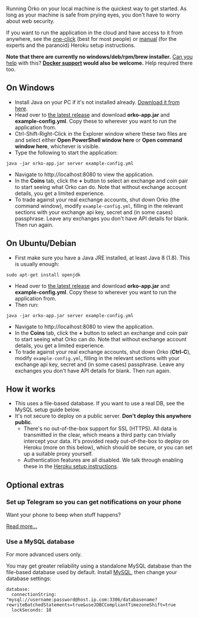 Running Orko on your local machine is the quickest way to get started. As long as your machine is safe from prying eyes, you don't have to worry about web security.

If you want to run the application in the cloud and have access to it from anywhere, see the [one-click](One-click-installation-on-Heroku) (best for most people) or [manual](Manual-installation-on-Heroku) (for the experts and the paranoid) Heroku setup instructions.

**Note that there are currently no windows/deb/rpm/brew installer.** [Can you help](../issues/115) with this?
**[Docker support](../issues/51) would also be welcome.** Help required there too.

## On Windows

- Install Java on your PC if it's not installed already. [Download it from here](https://www.java.com/en/download/).
- Head over to [the latest release](../releases/latest) and download **orko-app.jar** and **example-config.yml**. Copy these to wherever you want to run the application from.
- Ctrl-Shift-Right-Click in the Explorer window where these two files are and select either **Open PowerShell window here** or **Open command window here**, whichever is visible.
- Type the following to start the application:
```
java -jar orko-app.jar server example-config.yml
```
- Navigate to http://localhost:8080 to view the application.
- In the **Coins** tab, click the **+** button to select an exchange and coin pair to start seeing what Orko can do.  Note that without exchange account details, you get a limited experience.
- To trade against your real exchange accounts, shut down Orko (the command window), modify `example-config.yml`, filling in the relevant sections with your exchange api key, secret and (in some cases) passphrase. Leave any exchanges you don't have API details for blank. Then run again.

## On Ubuntu/Debian

- First make sure you have a Java JRE installed, at least Java 8 (1.8). This is usually enough:
```
sudo apt-get install openjdk
```
- Head over to [the latest release](../releases/latest) and download **orko-app.jar** and **example-config.yml**. Copy these to wherever you want to run the application from.
- Then run:
```
java -jar orko-app.jar server example-config.yml
```
- Navigate to http://localhost:8080 to view the application.
- In the **Coins** tab, click the **+** button to select an exchange and coin pair to start seeing what Orko can do.  Note that without exchange account details, you get a limited experience.
- To trade against your real exchange accounts, shut down Orko (**Ctrl-C**), modify `example-config.yml`, filling in the relevant sections with your exchange api key, secret and (in some cases) passphrase. Leave any exchanges you don't have API details for blank. Then run again.

## How it works

- This uses a file-based database. If you want to use a real DB, see the MySQL setup guide below.
- It's not secure to deploy on a public server. **Don't deploy this anywhere public**.
  - There's no out-of-the-box support for SSL (HTTPS). All data is transmitted in the clear, which means a third party can trivially intercept your data. It's provided ready out-of-the-box to deploy on Heroku (more on this below), which should be secure, or you can set up a suitable proxy yourself.
  - Authentication features are all disabled. We talk through enabling these in the [Heroku setup instructions](Manual-installation-on-Heroku).

## Optional extras

### Set up Telegram so you can get notifications on your phone

Want your phone to beep when stuff happens?

[Read more...](Telegram-Notifications)

### Use a MySQL database

For more advanced users only.

You may get greater reliability using a standalone MySQL database than the file-based database used by default. Install [MySQL](https://dev.mysql.com/downloads/mysql/), then change your database settings:

```
database:
  connectionString: "mysql://username:password@host.ip.com:3306/databasename?rewriteBatchedStatements=true&useJDBCCompliantTimezoneShift=true
  lockSeconds: 10
```
